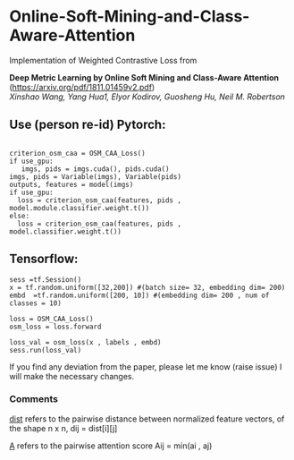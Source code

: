 # Online-Soft-Mining-and-Class-Aware-Attention
Implementation of Weighted Contrastive Loss from 


**Deep Metric Learning by Online Soft Mining and Class-Aware Attention** (https://arxiv.org/pdf/1811.01459v2.pdf)    
*Xinshao Wang, Yang Hua1, Elyor Kodirov, Guosheng Hu, Neil M. Robertson*


## Use (person re-id) Pytorch:
```

criterion_osm_caa = OSM_CAA_Loss()
if use_gpu:
   imgs, pids = imgs.cuda(), pids.cuda()
imgs, pids = Variable(imgs), Variable(pids)
outputs, features = model(imgs)
if use_gpu:
  loss = criterion_osm_caa(features, pids , model.module.classifier.weight.t())         
else:
  loss = criterion_osm_caa(features, pids , model.classifier.weight.t())         
```

## Tensorflow:
```
sess =tf.Session()
x = tf.random.uniform([32,200]) #(batch size= 32, embedding dim= 200)
embd  =tf.random.uniform([200, 10]) #(embedding dim= 200 , num of classes = 10)

loss = OSM_CAA_Loss()
osm_loss = loss.forward

loss_val = osm_loss(x , labels , embd)
sess.run(loss_val)
```


If you find any deviation from the paper, please let me know (raise issue) I will make the necessary changes. 

### Comments
[dist](https://github.com/ppriyank/-Online-Soft-Mining-and-Class-Aware-Attention-Pytorch/blob/master/Weighted_Contrastive_Loss.py#L23) refers to the pairwise distance between normalized feature vectors, of the shape n x n, dij = dist[i][j]

[A](https://github.com/ppriyank/-Online-Soft-Mining-and-Class-Aware-Attention-Pytorch/blob/master/Weighted_Contrastive_Loss.py#L44) refers to the pairwise attention score Aij = min(ai , aj)
